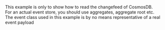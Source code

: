 This example is only to show how to read the changefeed of CosmosDB. For an actual event store, you should use aggregates, aggregate root etc. The event class used in this example is by no means representative of a real event payload
